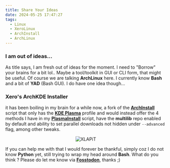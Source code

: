 ```yaml
---
title: Share Your Ideas
date: 2024-05-25 17:47:27
tags:
  - Linux
  - XeroLinux
  - ArchInstall
  - ArchLinux
---
```


### I am out of ideas...

As title says, I am fresh out of ideas for the moment. I need to "Borrow" your brains for a bit lol.. Maybe a tool/toolkit in GUI or CLI form, that might be useful. Of course we are talking **ArchLinux** here. I currently know **Bash** and a bit of **YAD** (Bash GUI). I do have one idea though...

### Xero's ArchKDE Installer

it has been boiling in my brain for a while now, a fork of the [**ArchInstall**](https://github.com/archlinux/archinstall/) script that only has the [**KDE Plasma**](https://kde.org) profile and would instead offer the 4 methods I have in my [**PlasmaInstall**](https://github.com/xerolinux/xero-plasma) script, have the **multilib** repo enabled by default and ability to set parallel downloads not hidden under `--advanced` flag, among other tweaks.

<div align="center">

![XLAPiT](https://i.imgur.com/0lijFii.png)

</div>

If you can help me with that I would forever be thankful, simply coz I do not know **Python** yet, still trying to wrap my head around **Bash**. What do you think ? Please do let me know via [**Fosstodon**](https://fosstodon.org/@XeroLinux), thanks ;)
